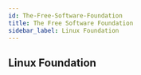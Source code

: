 ```yaml
---
id: The-Free-Software-Foundation
title: The Free Software Foundation
sidebar_label: Linux Foundation
---
```


## Linux Foundation
